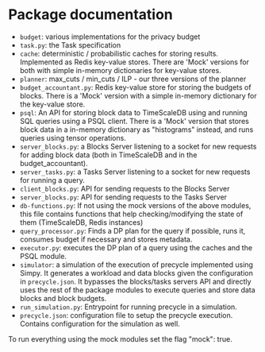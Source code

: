 # Package documentation

- `budget`: various implementations for the privacy budget
- `task.py`: the Task specification
- `cache`: deterministic / probabilistic caches for storing results. Implemented as Redis key-value stores. There are 'Mock' versions for both with simple in-memory dictionaries for key-value stores.
- `planner`: max_cuts / min_cuts / ILP - our three versions of the planner
- `budget_accountant.py`: Redis key-value store for storing the budgets of blocks. There is a 'Mock' version with a simple in-memory dictionary for the key-value store.
- `psql`: An API for storing block data to TimeScaleDB using and running SQL queries using a PSQL client.  There is a 'Mock' version that stores block data in a in-memory dictionary as "histograms" instead, and runs queries using tensor operations.
- `server_blocks.py`: a Blocks Server listening to a socket for new requests for adding block data (both in TimeScaleDB and in the budget_accountant).
- `server_tasks.py`: a Tasks Server listening to a socket for new requests for running a query.
- `client_blocks.py`: API for sending requests to the Blocks Server
- `server_blocks.py`: API for sending requests to the Tasks Server
- `db-functions.py`: If not using the mock versions of the above modules, this file contains functions that help checking/modifying the state of them (TimeScaleDB, Redis instances)
- `query_processor.py`: Finds a DP plan for the query if possible, runs it, consumes budget if necessary and stores metadata.
- `executor.py`: executes the DP plan of a query using the caches and the PSQL module.
- `simulator`: a simulation of the execution of precycle implemented using Simpy. It generates a workload and data blocks given the configuration in `precycle.json`. It bypasses the blocks/tasks servers API and directly uses the rest of the package modules to execute queries and store data blocks and block budgets.
- `run_simulation.py`: Entrypoint for running precycle in a simulation.
- `precycle.json`: configuration file to setup the precycle execution. Contains configuration for the simulation as well. 

To run everything using the mock modules set the flag "mock": true.
